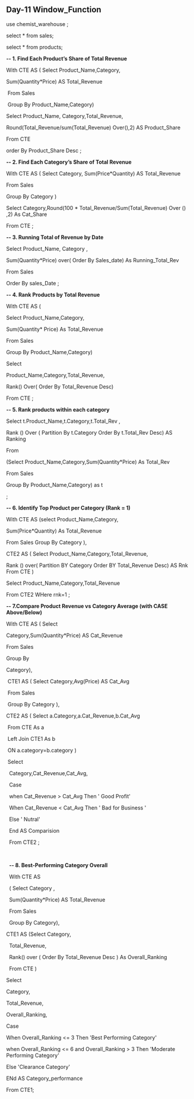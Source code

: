 ## **Day-11 Window\_Function**



use chemist\_warehouse ;

select \* from sales;

select \* from products;



**-- 1. Find Each Product’s Share of Total Revenue**

With CTE AS ( Select Product\_Name,Category,

Sum(Quantity\*Price) AS Total\_Revenue

&nbsp;From Sales

&nbsp;Group By Product\_Name,Category)

Select  Product\_Name, Category,Total\_Revenue,

Round(Total\_Revenue/sum(Total\_Revenue) Over(),2) AS Product\_Share

From CTE

order By Product\_Share Desc ;



**-- 2. Find Each Category’s Share of Total Revenue** 

With CTE AS ( Select Category, Sum(Price\*Quantity) AS Total\_Revenue

From Sales

Group By Category )

Select Category,Round(100 \* Total\_Revenue/Sum(Total\_Revenue) Over () ,2)  As Cat\_Share

From CTE ;



**-- 3. Running Total of Revenue by Date** 

Select Product\_Name, Category ,

Sum(Quantity\*Price) over( Order By Sales\_date) As Running\_Total\_Rev

From Sales

Order By sales\_Date ;



**-- 4. Rank Products by Total Revenue**

With CTE AS ( 

Select Product\_Name,Category,

Sum(Quantity\* Price) As Total\_Revenue 

From Sales 

Group By Product\_Name,Category)

Select 

Product\_Name,Category,Total\_Revenue,

Rank() Over( Order By Total\_Revenue Desc)

From CTE ;



**-- 5. Rank products within each category**

Select t.Product\_Name,t.Category,t.Total\_Rev ,

Rank () Over ( Partition By t.Category Order By t.Total\_Rev Desc) AS Ranking

From

(Select Product\_Name,Category,Sum(Quantity\*Price) As Total\_Rev 

From Sales 

Group By Product\_Name,Category) as t 

;



**-- 6. Identify Top Product per Category (Rank = 1)**

With CTE AS (select Product\_Name,Category,

Sum(Price\*Quantity) As Total\_Revenue 

From Sales Group By Category  ),

CTE2 AS ( Select Product\_Name,Category,Total\_Revenue,

Rank () over( Partition BY Category Order BY Total\_Revenue Desc) AS Rnk From CTE )

Select  Product\_Name,Category,Total\_Revenue

From CTE2 WHere rnk=1  ;



**-- 7.Compare Product Revenue vs Category Average (with CASE Above/Below)**

With CTE AS ( Select 

Category,Sum(Quantity\*Price) AS Cat\_Revenue 

From Sales 

Group By 

Category),

&nbsp;CTE1 AS ( Select Category,Avg(Price) AS Cat\_Avg

&nbsp;From Sales 

&nbsp;Group By Category ),

CTE2 AS ( Select a.Category,a.Cat\_Revenue,b.Cat\_Avg

&nbsp;From CTE As a  

&nbsp;Left Join CTE1 As b 

&nbsp;ON a.category=b.category )

&nbsp;Select 

&nbsp; Category,Cat\_Revenue,Cat\_Avg,

&nbsp; Case 

&nbsp; when Cat\_Revenue > Cat\_Avg Then ' Good Profit'

&nbsp; When Cat\_Revenue < Cat\_Avg Then ' Bad for Business '

&nbsp; Else ' Nutral' 

&nbsp; End AS Comparision

&nbsp; From CTE2 ;

&nbsp; 

&nbsp; **-- 8. Best-Performing Category Overall**

&nbsp; With CTE AS 

&nbsp; ( Select Category ,

&nbsp; Sum(Quantity\*Price) AS Total\_Revenue 

&nbsp; From Sales 

&nbsp; Group By Category),

CTE1 AS (Select Category,

&nbsp; Total\_Revenue,

&nbsp; Rank() over ( Order By Total\_Revenue Desc ) As Overall\_Ranking

&nbsp; From CTE ) 

Select 

Category,

Total\_Revenue,

Overall\_Ranking,

Case 

When Overall\_Ranking <= 3 Then 'Best Performing Category'

when Overall\_Ranking <= 6 and Overall\_Ranking > 3 Then 'Moderate Performing Category'

Else 'Clearance Category'

ENd AS Category\_performance

From CTE1;



&nbsp; 

